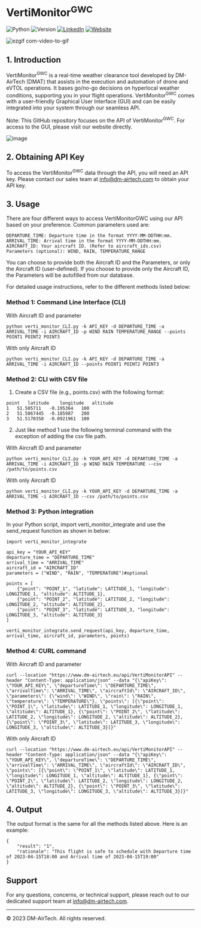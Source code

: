 # VertiMonitor<sup>GWC</sup>

![Python](https://img.shields.io/badge/Python-3-blue)
![Version](https://img.shields.io/badge/Version-0.1-blue)
[![LinkedIn](https://img.shields.io/badge/LinkedIn-0077B5?style=flat&logo=linkedin&logoColor=white)](https://uk.linkedin.com/company/dm-airtech)
[![Website](https://img.shields.io/website?up_message=online&url=https%3A%2F%2Fwww.dm-airtech.com/)](https://www.dm-airtech.com/)

![ezgif com-video-to-gif](https://github.com/DM-AirTech/VertiMonitor/assets/40840002/ba274e58-c52d-4383-b17d-d94302e2cc09)

## 1. Introduction
VertiMonitor<sup>GWC</sup> is a real-time weather clearance tool developed by DM-AirTech (DMAT) that assists in the execution and automation of drone and eVTOL operations. It bases go/no-go decisions on hyperlocal weather conditions, supporting you in your flight operations. VertiMonitor<sup>GWC</sup> comes with a user-friendly Graphical User Interface (GUI) and can be easily integrated into your system through our seamless API.

Note: This GitHub repository focuses on the API of VertiMonitor<sup>GWC</sup>. For access to the GUI, please visit our website directly.

![image](https://github.com/DM-AirTech/VertiMonitor/assets/40840002/2c036340-58b9-44ef-b2ca-6f09a1174b89)


## 2. Obtaining API Key

To access the VertiMonitor<sup>GWC</sup> data through the API, you will need an API key. Please contact our sales team at info@dm-airtech.com to obtain your API key.

## 3. Usage

There are four different ways to access VertiMonitorGWC using our API based on your preference. Common parameters used are:

```YOUR_API_KEY: Your provided API key.
DEPARTURE_TIME: Departure time in the format YYYY-MM-DDTHH:mm.
ARRIVAL_TIME: Arrival time in the format YYYY-MM-DDTHH:mm.
AIRCRAFT_ID: Your aircraft ID. (Refer to aircraft_ids.csv)
Parameters (optional): WIND, RAIN, TEMPERATURE_RANGE
```

You can choose to provide both the Aircraft ID and the Parameters, or only the Aircraft ID (user-defined). If you choose to provide only the Aircraft ID, the Parameters will be autofilled from our database.

For detailed usage instructions, refer to the different methods listed below:

### Method 1: Command Line Interface (CLI)

With Aircraft ID and parameter

`python verti_monitor_CLI.py -k API_KEY -d DEPARTURE_TIME -a ARRIVAL_TIME -i AIRCRAFT_ID -p WIND RAIN TEMPERATURE_RANGE --points POINT1 POINT2 POINT3`

With only Aircraft ID

`python verti_monitor_CLI.py -k API_KEY -d DEPARTURE_TIME -a ARRIVAL_TIME -i AIRCRAFT_ID --points POINT1 POINT2 POINT3`

### Method 2: CLI with CSV file
1.	Create a CSV file (e.g., points.csv) with the following format:
```
point	latitude	longitude	altitude
1	51.505711	-0.195364	100
2	51.5067445	-0.185987	200
3	51.5170358	-0.0921961	100
```

2. Just like method 1 use the following terminal command with the exception of adding the csv file path.

With Aircraft ID and parameter

`python verti_monitor_CLI.py -k YOUR_API_KEY -d DEPARTURE_TIME -a ARRIVAL_TIME -i AIRCRAFT_ID -p WIND RAIN TEMPERATURE --csv /path/to/points.csv`

With only Aircraft ID

`python verti_monitor_CLI.py -k YOUR_API_KEY -d DEPARTURE_TIME -a ARRIVAL_TIME -i AIRCRAFT_ID --csv /path/to/points.csv`

### Method 3: Python integration
In your Python script, import verti_monitor_integrate and use the send_request function as shown in below:
```
import verti_monitor_integrate

api_key = "YOUR_API_KEY"
departure_time = "DEPARTURE_TIME"
arrival_time = "ARRIVAL_TIME"
aircraft_id = "AIRCRAFT_ID"
parameters = ("WIND", "RAIN", "TEMPERATURE")#optional

points = [
    {"point": "POINT_1", "latitude": LATITUDE_1, "longitude": LONGITUDE_1, "altitude": ALTITUDE_1},
    {"point": "POINT_2", "latitude": LATITUDE_2, "longitude": LONGITUDE_2, "altitude": ALTITUDE_2},
    {"point": "POINT_3", "latitude": LATITUDE_3, "longitude": LONGITUDE_3, "altitude": ALTITUDE_3}
]

verti_monitor_integrate.send_request(api_key, departure_time, arrival_time, aircraft_id, parameters, points)

```

### Method 4: CURL command
With Aircraft ID and parameter
```
curl --location "https://www.dm-airtech.eu/api/VertiMonitorAPI" --header "Content-Type: application/json" --data "{\"apiKey\": \"YOUR_API_KEY\", \"departureTime\": \"DEPARTURE_TIME\", \"arrivalTime\": \"ARRIVAL_TIME\", \"aircraftId\": \"AIRCRAFT_ID\", \"parameters\": {\"wind\": \"WIND\", \"rain\": \"RAIN\", \"temperature\": \"TEMPERATURE\"}, \"points\": [{\"point\": \"POINT_1\", \"latitude\": LATITUDE_1, \"longitude\": LONGITUDE_1, \"altitude\": ALTITUDE_1}, {\"point\": \"POINT_2\", \"latitude\": LATITUDE_2, \"longitude\": LONGITUDE_2, \"altitude\": ALTITUDE_2}, {\"point\": \"POINT_3\", \"latitude\": LATITUDE_3, \"longitude\": LONGITUDE_3, \"altitude\": ALTITUDE_3}]}"
```
With only Aircraft ID
```
curl --location "https://www.dm-airtech.eu/api/VertiMonitorAPI" --header "Content-Type: application/json" --data "{\"apiKey\": \"YOUR_API_KEY\", \"departureTime\": \"DEPARTURE_TIME\", \"arrivalTime\": \"ARRIVAL_TIME\", \"aircraftId\": \"AIRCRAFT_ID\",  \"points\": [{\"point\": \"POINT_1\", \"latitude\": LATITUDE_1, \"longitude\": LONGITUDE_1, \"altitude\": ALTITUDE_1}, {\"point\": \"POINT_2\", \"latitude\": LATITUDE_2, \"longitude\": LONGITUDE_2, \"altitude\": ALTITUDE_2}, {\"point\": \"POINT_3\", \"latitude\": LATITUDE_3, \"longitude\": LONGITUDE_3, \"altitude\": ALTITUDE_3}]}"
```

## 4. Output
The output format is the same for all the methods listed above. Here is an example:
```
{
    "result": "1",
    "rationale": "This flight is safe to schedule with Departure time of 2023-04-15T18:00 and Arrival time of 2023-04-15T19:00"
}
```
## Support

For any questions, concerns, or technical support, please reach out to our dedicated support team at info@dm-airtech.com. 

---

© 2023 DM-AirTech. All rights reserved.
